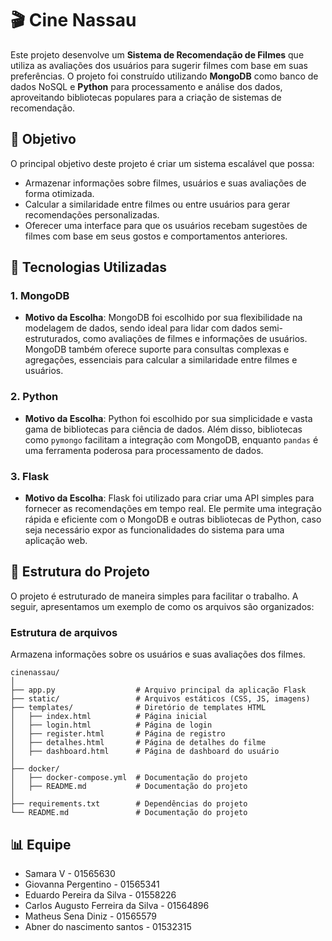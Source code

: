 # 🎬 Cine Nassau

Este projeto desenvolve um **Sistema de Recomendação de Filmes** que utiliza as avaliações dos usuários para sugerir filmes com base em suas preferências. O projeto foi construído utilizando **MongoDB** como banco de dados NoSQL e **Python** para processamento e análise dos dados, aproveitando bibliotecas populares para a criação de sistemas de recomendação.

## 📝 Objetivo

O principal objetivo deste projeto é criar um sistema escalável que possa:
- Armazenar informações sobre filmes, usuários e suas avaliações de forma otimizada.
- Calcular a similaridade entre filmes ou entre usuários para gerar recomendações personalizadas.
- Oferecer uma interface para que os usuários recebam sugestões de filmes com base em seus gostos e comportamentos anteriores.

## 🔧 Tecnologias Utilizadas

### 1. **MongoDB**
- **Motivo da Escolha**: MongoDB foi escolhido por sua flexibilidade na modelagem de dados, sendo ideal para lidar com dados semi-estruturados, como avaliações de filmes e informações de usuários. MongoDB também oferece suporte para consultas complexas e agregações, essenciais para calcular a similaridade entre filmes e usuários.

### 2. **Python**
- **Motivo da Escolha**: Python foi escolhido por sua simplicidade e vasta gama de bibliotecas para ciência de dados. Além disso, bibliotecas como `pymongo` facilitam a integração com MongoDB, enquanto `pandas` é uma ferramenta poderosa para processamento de dados.

### 3. **Flask**
- **Motivo da Escolha**: Flask foi utilizado para criar uma API simples para fornecer as recomendações em tempo real. Ele permite uma integração rápida e eficiente com o MongoDB e outras bibliotecas de Python, caso seja necessário expor as funcionalidades do sistema para uma aplicação web.

## 📂 Estrutura do Projeto

O projeto é estruturado de maneira simples para facilitar o trabalho. A seguir, apresentamos um exemplo de como os arquivos são organizados:

### Estrutura de arquivos
Armazena informações sobre os usuários e suas avaliações dos filmes.
````shell
cinenassau/
│
├── app.py                  # Arquivo principal da aplicação Flask
├── static/                 # Arquivos estáticos (CSS, JS, imagens)
├── templates/              # Diretório de templates HTML
│   ├── index.html          # Página inicial
│   ├── login.html          # Página de login
│   ├── register.html       # Página de registro
│   ├── detalhes.html       # Página de detalhes do filme
│   ├── dashboard.html      # Página de dashboard do usuário
│    
├── docker/
│   ├── docker-compose.yml  # Documentação do projeto 
│   ├── README.md           # Documentação do projeto
│
├── requirements.txt        # Dependências do projeto
└── README.md               # Documentação do projeto
````

## 📊 Equipe

- Samara V - 01565630
- Giovanna Pergentino - 01565341
- Eduardo Pereira da Silva - 01558226
- Carlos Augusto Ferreira da Silva - 01564896
- Matheus Sena Diniz - 01565579
- Abner do nascimento santos - 01532315
